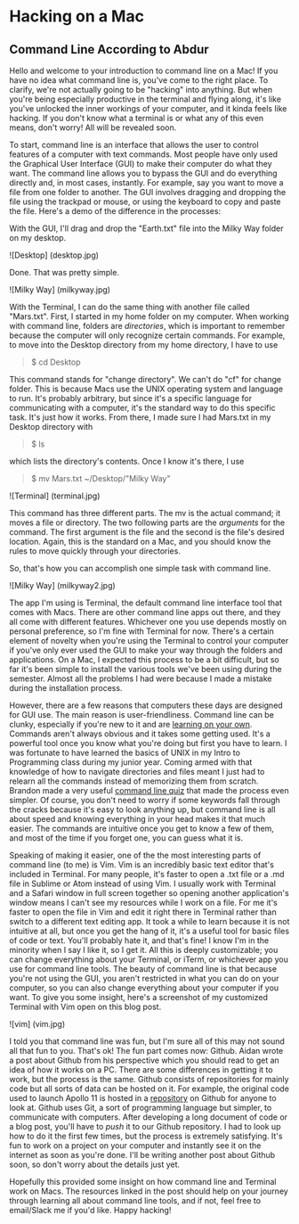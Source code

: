 # Hacking on a Mac
## Command Line According to Abdur

Hello and welcome to your introduction to command line on a Mac! If you have no idea what command line is, you've come to the right place. To clarify, we're not actually going to be "hacking" into anything. But when you're being especially productive in the terminal and flying along, it's like you've unlocked the inner workings of your computer, and it kinda feels like hacking. If you don't know what a terminal is or what any of this even means, don't worry! All will be revealed soon.

To start, command line is an interface that allows the user to control features of a computer with text commands. Most people have only used the Graphical User Interface (GUI) to make their computer do what they want. The command line allows you to bypass the GUI and do everything directly and, in most cases, instantly. For example, say you want to move a file from one folder to another. The GUI involves dragging and dropping the file using the trackpad or mouse, or using the keyboard to copy and paste the file. Here's a demo of the difference in the processes:

With the GUI, I'll drag and drop the "Earth.txt" file into the Milky Way folder on my desktop.

![Desktop]
(desktop.jpg)

Done. That was pretty simple. 

![Milky Way]
(milkyway.jpg)

With the Terminal, I can do the same thing with another file called "Mars.txt". First, I started in my home folder on my computer. When working with command line, folders are _directories_, which is important to remember because the computer will only recognize certain commands. For example, to move into the Desktop directory from my home directory, I have to use 
>$ cd Desktop

This command stands for "change directory". We can't do "cf" for change folder. This is because Macs use the UNIX operating system and language to run. It's probably arbitrary, but since it's a specific language for communicating with a computer, it's the standard way to do this specific task. It's just how it works. From there, I made sure I had Mars.txt in my Desktop directory with 
>$ ls

which lists the directory's contents. Once I know it's there, I use 
>$ mv Mars.txt ~/Desktop/"Milky Way"

![Terminal]
(terminal.jpg)

This command has three different parts. The mv is the actual command; it moves a file or directory. The two following parts are the _arguments_ for the command. The first argument is the file and the second is the file's desired location. Again, this is the standard on a Mac, and you should know the rules to move quickly through your directories. 

So, that's how you can accomplish one simple task with command line. 

![Milky Way]
(milkyway2.jpg)

The app I'm using is Terminal, the default command line interface tool that comes with Macs. There are other command line apps out there, and they all come with different features. Whichever one you use depends mostly on personal preference, so I'm fine with Terminal for now. There's a certain element of novelty when you're using the Terminal to control your computer if you've only ever used the GUI to make your way through the folders and applications. On a Mac, I expected this process to be a bit difficult, but so far it's been simple to install the various tools we've been using during the semester. Almost all the problems I had were because I made a mistake during the installation process. 

However, there are a few reasons that computers these days are designed for GUI use. The main reason is user-friendliness. Command line can be clunky, especially if you're new to it and are [learning on your own](https://learnrubythehardway.org/book/appendixa.html "Learn Command Line the Hard Way"). Commands aren't always obvious and it takes some getting used. It's a powerful tool once you know what you're doing but first you have to learn. I was fortunate to have learned the basics of UNIX in my Intro to Programming class during my junior year. Coming armed with that knowledge of how to navigate directories and files meant I just had to relearn all the commands instead of memorizing them from scratch. Brandon made a very useful [command line quiz](https://bmw9t.github.io/command_line_browser_quiz/ "Command line quiz") that made the process even simpler. Of course, you don't need to worry if some keywords fall through the cracks because it's easy to look anything up, but command line is all about speed and knowing everything in your head makes it that much easier. The commands are intuitive once you get to know a few of them, and most of the time if you forget one, you can guess what it is.

Speaking of making it easier, one of the the most interesting parts of command line (to me) is Vim. Vim is an incredibly basic text editor that's included in Terminal. For many people, it's faster to open a .txt file or a .md file in Sublime or Atom instead of using Vim. I usually work with Terminal and a Safari window in full screen together so opening another application's window means I can't see my resources while I work on a file. For me it's faster to open the file in Vim and edit it right there in Terminal rather than switch to a different text editing app. It took a while to learn because it is not intuitive at all, but once you get the hang of it, it's a useful tool for basic files of code or text. You'll probably hate it, and that's fine! I know I'm in the minority when I say I like it, so I get it. All this is deeply customizable; you can change everything about your Terminal, or iTerm, or whichever app you use for command line tools. The beauty of command line is that because you're not using the GUI, you aren't restricted in what you can do on your computer, so you can also change everything about your computer if you want. To give you some insight, here's a screenshot of my customized Terminal with Vim open on this blog post. 

![vim]
(vim.jpg)

I told you that command line was fun, but I'm sure all of this may not sound all that fun to you. That's ok! The fun part comes now: Github. Aidan wrote a post about Github from his perspective which you should read to get an idea of how it works on a PC. There are some differences in getting it to work, but the process is the same. Github consists of repositories for mainly code but all sorts of data can be hosted on it. For example, the original code used to launch Apollo 11 is hosted in a [repository](https://github.com/chrislgarry/Apollo-11 "Original Apollo 11 code") on Github for anyone to look at. Github uses Git, a sort of programming language but simpler, to communicate with computers. After developing a long document of code or a blog post, you'll have to _push_ it to our Github repository. I had to look up how to do it the first few times, but the process is extremely satisfying. It's fun to work on a project on your computer and instantly see it on the internet as soon as you're done. I'll be writing another post about Github soon, so don't worry about the details just yet.

Hopefully this provided some insight on how command line and Terminal work on Macs. The resources linked in the post should help on your journey through learning all about command line tools, and if not, feel free to email/Slack me if you'd like. Happy hacking!
